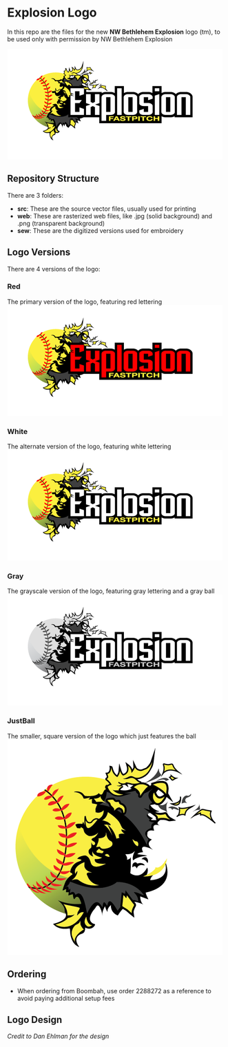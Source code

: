 # Explosion Logo

In this repo are the files for the new **NW Bethlehem Explosion** logo (tm), to be used only with permission by NW Bethlehem Explosion

![Explosion Logo](https://github.com/AdamPuzio/ExplosionLogo/raw/master/web/ExplosionLogo-White_500x257.png)

## Repository Structure

There are 3 folders:
- **src**: These are the source vector files, usually used for printing
- **web**: These are rasterized web files, like .jpg (solid background) and .png (transparent background)
- **sew**: These are the digitized versions used for embroidery

## Logo Versions

There are 4 versions of the logo:

### Red
The primary version of the logo, featuring red lettering
![Explosion Logo - Red](https://github.com/AdamPuzio/ExplosionLogo/raw/master/web/ExplosionLogo-Red_500x257.png)

### White
The alternate version of the logo, featuring white lettering
![Explosion Logo - White](https://github.com/AdamPuzio/ExplosionLogo/raw/master/web/ExplosionLogo-White_500x257.png)

### Gray
The grayscale version of the logo, featuring gray lettering and a gray ball
![Explosion Logo - Gray](https://github.com/AdamPuzio/ExplosionLogo/raw/master/web/ExplosionLogo-Gray_500x257.png)

### JustBall
The smaller, square version of the logo which just features the ball
![Explosion Logo - Just Ball](https://github.com/AdamPuzio/ExplosionLogo/raw/master/web/ExplosionLogoJustBall-500x500.png)

## Ordering

- When ordering from Boombah, use order 2288272 as a reference to avoid paying additional setup fees

## Logo Design

_Credit to Dan Ehlman for the design_